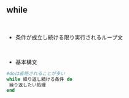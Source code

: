 ## while
<br>

- 条件が成立し続ける限り実行されるループ文  
<br>

- 基本構文
```rb
#doは省略されることが多い
while 繰り返し続ける条件 do
 繰り返したい処理
end
```